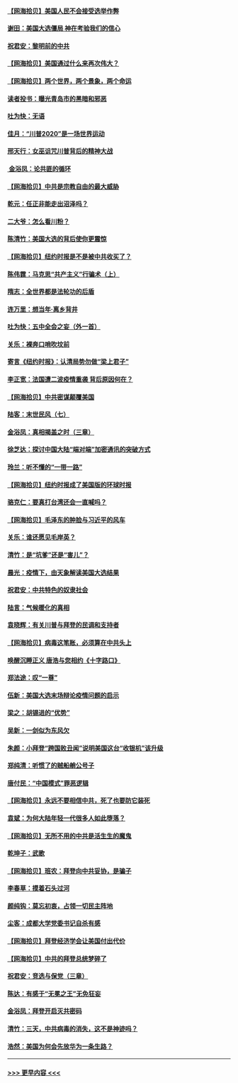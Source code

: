 #### [【网海拾贝】美国人民不会接受选举作弊](../pages/nsc993/n12528850.md?t=11062051) 
#### [谢田：美国大选僵局 神在考验我们的信心](../pages/nsc993/n12527932.md?t=11062051) 
#### [祝君安：黎明前的中共](../pages/nsc993/n12524071.md?t=11062051) 
#### [【网海拾贝】美国通过什么来再次伟大？](../pages/nsc993/n12523844.md?t=11062051) 
#### [【网海拾贝】两个世界，两个景象，两个命运](../pages/nsc993/n12521419.md?t=11062051) 
#### [读者投书：曝光青岛市的黑暗和邪恶](../pages/nsc993/n12520988.md?t=11062051) 
#### [吐为快：无语](../pages/nsc993/n12518588.md?t=11062051) 
#### [佳月：“川普2020”是一场世界运动](../pages/nsc993/n12518581.md?t=11062051) 
#### [邢天行：女巫诅咒川普背后的精神大战](../pages/nsc993/n12517257.md?t=11062051) 
#### [ 金浴凤：论共匪的循环](../pages/nsc993/n12517133.md?t=11062051) 
#### [【网海拾贝】中共是宗教自由的最大威胁](../pages/nsc993/n12516879.md?t=11062051) 
#### [乾元：任正非能走出沼泽吗？](../pages/nsc993/n12515831.md?t=11062051) 
#### [二大爷：怎么看川粉？](../pages/nsc993/n12515820.md?t=11062051) 
#### [陈清竹：美国大选的背后使你更震惊](../pages/nsc993/n12515589.md?t=11062051) 
#### [【网海拾贝】纽约时报是不是被中共收买了？](../pages/nsc993/n12515122.md?t=11062051) 
#### [陈伟霆：马克思“共产主义”行骗术（上）](../pages/nsc993/n12510217.md?t=11062051) 
#### [隋志：全世界都是法轮功的后盾](../pages/nsc993/n12510636.md?t=11062051) 
#### [连万里：想当年‧离乡背井](../pages/nsc993/n12510623.md?t=11062051) 
#### [吐为快：五中全会之妄（外一首）](../pages/nsc993/n12510470.md?t=11062051) 
#### [关乐：裸奔口哨吹坟前](../pages/nsc993/n12510403.md?t=11062051) 
#### [寄言《纽约时报》：认清局势勿做“梁上君子”](../pages/nsc993/n12510042.md?t=11062051) 
#### [李正宽：法国遭二波疫情重袭 背后原因何在？](../pages/nsc993/n12509971.md?t=11062051) 
#### [【网海拾贝】中共密谋颠覆美国](../pages/nsc993/n12509816.md?t=11062051) 
#### [陆客：末世民风（七）](../pages/nsc993/n12507822.md?t=11062051) 
#### [金浴凤：真相揭盖之时（三章）](../pages/nsc993/n12507804.md?t=11062051) 
#### [徐芝达：探讨中国大陆“端对端”加密通讯的突破方式](../pages/nsc993/n12507682.md?t=11062051) 
#### [玲兰：听不懂的“一带一路”](../pages/nsc993/n12507669.md?t=11062051) 
#### [【网海拾贝】纽约时报成了美国版的环球时报](../pages/nsc993/n12507053.md?t=11062051) 
#### [骆克仁：要真打台湾还会一直喊吗？](../pages/nsc993/n12506843.md?t=11062051) 
#### [【网海拾贝】毛泽东的肿脸与习近平的风车](../pages/nsc993/n12504537.md?t=11062051) 
#### [关乐：谁还愿见毛岸英？](../pages/nsc993/n12503866.md?t=11062051) 
#### [清竹：是“坑爹”还是“害儿”？](../pages/nsc993/n12503034.md?t=11062051) 
#### [晨光：疫情下，由天象解读美国大选结果](../pages/nsc993/n12502536.md?t=11062051) 
#### [祝君安：中共特色的奴隶社会](../pages/nsc993/n12501529.md?t=11062051) 
#### [陆言：气候暖化的真相](../pages/nsc993/n12501183.md?t=11062051) 
#### [袁晓辉：有关川普与拜登的民调和支持者](../pages/nsc993/n12500433.md?t=11062051) 
#### [【网海拾贝】病毒这笔账，必须算在中共头上](../pages/nsc993/n12500320.md?t=11062051) 
#### [唤醒沉睡正义 唐浩与您相约《十字路口》](../pages/nsc993/n12497980.md?t=11062051) 
#### [郑法途：叹“一尊”](../pages/nsc993/n12498837.md?t=11062051) 
#### [伍新：美国大选末场辩论疫情问题的启示](../pages/nsc993/n12498829.md?t=11062051) 
#### [梁之：胡锡进的“优势”](../pages/nsc993/n12498780.md?t=11062051) 
#### [吴新：一剑似为东风欠](../pages/nsc993/n12498772.md?t=11062051) 
#### [朱颜：小拜登“跨国败丑闻”说明美国这台“收银机”该升级](../pages/nsc993/n12498731.md?t=11062051) 
#### [郑纯清：听惯了的贼船艄公号子](../pages/nsc993/n12498721.md?t=11062051) 
#### [唐付民：“中国模式”罪恶逻辑](../pages/nsc993/n12498310.md?t=11062051) 
#### [【网海拾贝】永远不要相信中共，死了也要防它装死](../pages/nsc993/n12498162.md?t=11062051) 
#### [袁斌：为何大陆年轻一代很多人如此堕落？](../pages/nsc993/n12495696.md?t=11062051) 
#### [【网海拾贝】无所不用的中共是活生生的魔鬼](../pages/nsc993/n12495621.md?t=11062051) 
#### [乾坤子：武歌](../pages/nsc993/n12493391.md?t=11062051) 
#### [【网海拾贝】班农：拜登向中共妥协，是骗子](../pages/nsc993/n12492877.md?t=11062051) 
#### [李春草：摸着石头过河](../pages/nsc993/n12491121.md?t=11062051) 
#### [颜纯钩：莫忘初衷，占领一切民主阵地](../pages/nsc993/n12490965.md?t=11062051) 
#### [尘客：成都大学党委书记自杀有感](../pages/nsc993/n12490950.md?t=11062051) 
#### [【网海拾贝】拜登经济学会让美国付出代价](../pages/nsc993/n12489662.md?t=11062051) 
#### [【网海拾贝】中共的拜登总统梦碎了](../pages/nsc993/n12487896.md?t=11062051) 
#### [祝君安：竞选与保党（三章）](../pages/nsc993/n12487258.md?t=11062051) 
#### [陈达：有感于“无冕之王”无免狂妄](../pages/nsc993/n12485133.md?t=11062051) 
#### [金浴凤：拜登开启灭共密码](../pages/nsc993/n12485125.md?t=11062051) 
#### [清竹：三天，中共病毒的消失，这不是神迹吗？](../pages/nsc993/n12485027.md?t=11062051) 
#### [浩然：美国为何会先放华为一条生路？](../pages/nsc993/n12484997.md?t=11062051) 

----
#### [ >>> 更早内容 <<< ](../indexes/nsc993-earlier.md)

